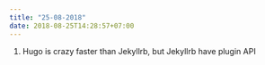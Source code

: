 ```yaml
---
title: "25-08-2018"
date: 2018-08-25T14:28:57+07:00
---
```


1. Hugo is crazy faster than Jekyllrb, but Jekyllrb have plugin API
